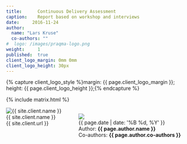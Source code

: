 ```yaml
---
title:      Continuous Delivery Assessment
caption:    Report based on workshop and interviews
date:     2016-11-24
author:
  name: "Lars Kruse"
  co-authors: ""
#  logo: /images/praqma-logo.png
weight:     1
published:  true
client_logo_margin: 0mm 0mm
client_logo_height: 30px
---
```


{% capture client_logo_style %}margin: {{ page.client_logo_margin }}; height: {{ page.client_logo_height }};{% endcapture %}
<!--<h1>{{ page.title }}</h1>-->
<!--<div class="caption">{{ page.caption }}</div>-->

{% include matrix.html %}

<div class="columns">
  <div class="column column-customer">
    <div class="logo"><img src="{{ site.client.logo }}" alt="{{ site.client.name }}" style="{{ client_logo_style }}"></div>
    <div class="name">{{ site.client.name }}</div>
    <div class="url">{{  site.client.url  }}</div>
  </div>
  <div class="column column-author">
    <div class="logo"><img src="{{ site.client.logo }}" style="{{ client_logo_style }}; visibility: hidden;"></div>
    <img src="{{ page.author.logo }}" class="author-logo">
    <div class="date">{{ page.date | date: '%B %d, %Y' }}</div>
    <div class="author">Author: <strong>{{ page.author.name }}</strong></div>
    <div class="author">Co-authors: <strong>{{ page.author.co-authors }}</strong></div>
  </div>
</div>

<script>
  $( document ).ready(function() {
    $( ".article-front .carousel" ).replaceWith(function() {
      return $(this).find( ".card_" ).first();
    });
  });
</script>
